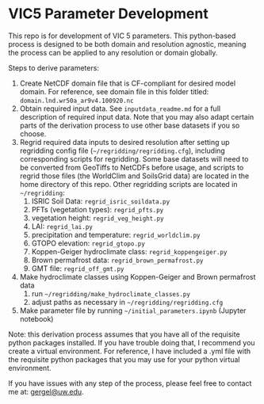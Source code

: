 # VIC5 Parameter Development
This repo is for development of VIC 5 parameters. This python-based process is designed to be both domain and resolution agnostic, meaning the process can be applied to any resolution or domain globally. 

Steps to derive parameters: 
1. Create NetCDF domain file that is CF-compliant for desired model domain. For reference, see domain file in this folder titled: `domain.lnd.wr50a_ar9v4.100920.nc`
2. Obtain required input data. See `inputdata_readme.md` for a full description of required input data. Note that you may also adapt certain parts of the derivation process to use other base datasets if you so choose. 
3. Regrid required data inputs to desired resolution after setting up regridding config file (`~/regridding/regridding.cfg`), 
including corresponding scripts for regridding. Some base datasets will need to be converted from GeoTiffs to NetCDFs before usage, and scripts to regrid those files (the WorldClim and SoilsGrid data) are located in the home directory of this repo. Other regridding scripts are located in `~/regridding`: 
    1. ISRIC Soil Data: `regrid_isric_soildata.py`
    2. PFTs (vegetation types): `regrid_pfts.py`
    3. vegetation height: `regrid_veg_height.py`
    4. LAI: `regrid_lai.py` 
    5. precipitation and temperature: `regrid_worldclim.py`
    6. GTOPO elevation: `regrid_gtopo.py`
    7. Koppen-Geiger hydroclimate class: `regrid_koppengeiger.py` 
    8. Brown permafrost data: `regrid_brown_permafrost.py`
    9. GMT file: `regrid_off_gmt.py`
4. Make hydroclimate classes using Koppen-Geiger and Brown permafrost data
	1. run `~/regridding/make_hydroclimate_classes.py`
	2. adjust paths as necessary in `~/regridding/regridding.cfg`
5. Make parameter file by running `~/initial_parameters.ipynb` (Jupyter notebook) 

Note: this derivation process assumes that you have all of the requisite python packages installed. If you have trouble doing that, I recommend you create a virtual environment. For reference, I have included a .yml file with the requisite python packages that you may use for your python virtual environment.

If you have issues with any step of the process, please feel free to contact me at: gergel@uw.edu.
